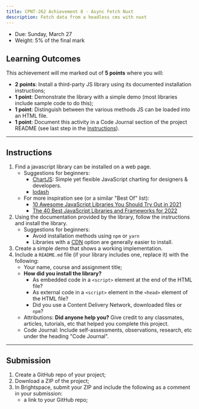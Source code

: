 ```yaml
---
title: CPNT-262 Achievement 8 - Async Fetch Nuxt
description: Fetch data from a headless cms with nuxt
---
```


- Due: Sunday, March 27
- Weight: 5% of the final mark

## Learning Outcomes

This achievement will me marked out of **5 points** where you will:

- **2 points**: Install a third-party JS library using its documented installation instructions;
- **1 point**: Demonstrate the library with a simple demo (most libraries include sample code to do this);
- **1 point**: Distinguish between the various methods JS can be loaded into an HTML file.
- **1 point**: Document this activity in a Code Journal section of the project README (see last step in the [Instructions](#instructions)).

---

## Instructions

1. Find a javascript library can be installed on a web page.
   - Suggestions for beginners:
     - [ChartJS](https://www.chartjs.org/): Simple yet flexible JavaScript charting for designers & developers.
     - [lodash](https://lodash.com/)
   - For more inspiration see (or a similar "Best Of" list):
     - [10 Awesome JavaScript Libraries You Should Try Out in 2021](https://www.freecodecamp.org/news/10-javascript-libraries-you-should-try/)
     - [The 40 Best JavaScript Libraries and Frameworks for 2022](https://kinsta.com/blog/javascript-libraries/)
2. Using the documentation provided by the library, follow the instructions and install the library.
   - Suggestions for beginners:
     - Avoid installation methods using `npm` or `yarn`
     - Libraries with a [CDN](https://www.cloudflare.com/en-ca/learning/cdn/what-is-a-cdn/) option are generally easier to install.
3. Create a simple demo that shows a working implementation.
4. Include a `README.md` file (if your library includes one, replace it) with the following:
   - Your name, course and assignment title;
   - **How did you install the library?**
     - As embedded code in a `<script>` element at the end of the HTML file?
     - As external code in a `<script>` element in the `<head>` element of the HTML file?
     - Did you use a Content Delivery Network, downloaded files or `npm`?
   - Attributions: **Did anyone help you?** Give credit to any classmates, articles, tutorials, etc that helped you complete this project.
   - Code Journal: Include self-assessments, observations, research, etc under the heading "Code Journal".

---

## Submission

1. Create a GitHub repo of your project;
2. Download a ZIP of the project;
3. In Brightspace, submit your ZIP and include the following as a comment in your submission:
   - a link to your GitHub repo;
